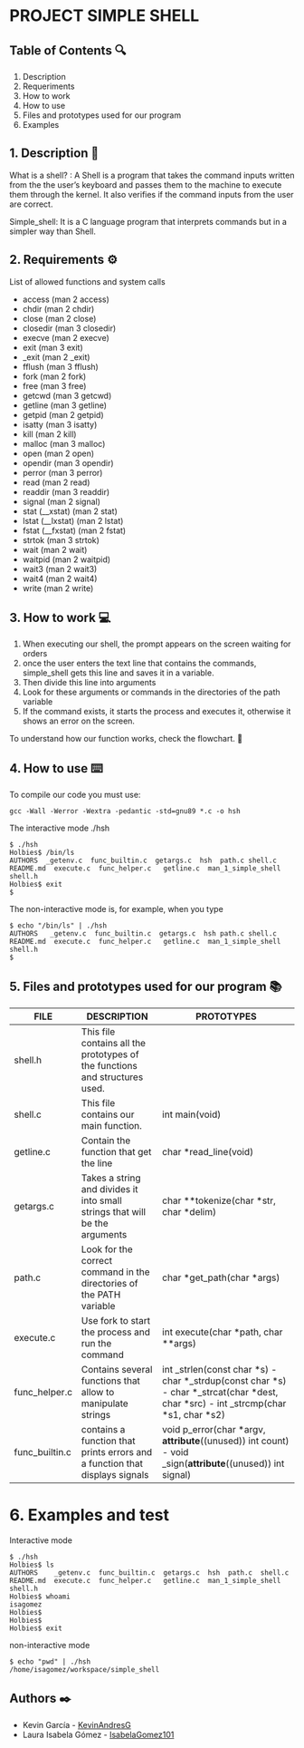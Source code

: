 # PROJECT SIMPLE SHELL

## Table of Contents 🔍
1. Description
2. Requeriments
3. How to work
4. How to use
5. Files and prototypes used for our program
6. Examples

## 1. Description 📖
What is a shell? :
A Shell is a program that takes the command inputs written from the the user’s keyboard and passes them to the machine to execute them through the kernel. It also verifies if the command inputs from the user are correct.

Simple_shell: 
It is a C language program that interprets commands but in a simpler way than Shell.

## 2. Requirements ⚙️

List of allowed functions and system calls

* access (man 2 access)
* chdir (man 2 chdir)
* close (man 2 close)
* closedir (man 3 closedir)
* execve (man 2 execve)
* exit (man 3 exit)
* _exit (man 2 _exit)
* fflush (man 3 fflush)
* fork (man 2 fork)
* free (man 3 free)
* getcwd (man 3 getcwd)
* getline (man 3 getline)
* getpid (man 2 getpid)
* isatty (man 3 isatty)
* kill (man 2 kill)
* malloc (man 3 malloc)
* open (man 2 open)
* opendir (man 3 opendir)
* perror (man 3 perror)
* read (man 2 read)
* readdir (man 3 readdir)
* signal (man 2 signal)
* stat (__xstat) (man 2 stat)
* lstat (__lxstat) (man 2 lstat)
* fstat (__fxstat) (man 2 fstat)
* strtok (man 3 strtok)
* wait (man 2 wait)
* waitpid (man 2 waitpid)
* wait3 (man 2 wait3)
* wait4 (man 2 wait4)
* write (man 2 write)

## 3. How to work 💻 

1. When executing our shell, the prompt appears on the screen waiting for orders
2. once the user enters the text line that contains the commands, simple_shell gets this line and saves it in a variable.
3. Then divide this line into arguments
4. Look for these arguments or commands in the directories of the path variable
5. If the command exists, it starts the process and executes it, otherwise it shows an error on the screen.

To understand how our function works, check the flowchart. 👀

## 4. How to use ⌨️

To compile our code you must use:
```
gcc -Wall -Werror -Wextra -pedantic -std=gnu89 *.c -o hsh
```

The interactive mode ./hsh
```
$ ./hsh
Holbies$ /bin/ls
AUTHORS  _getenv.c  func_builtin.c  getargs.c  hsh  path.c shell.c README.md  execute.c  func_helper.c   getline.c  man_1_simple_shell  shell.h
Holbies$ exit
$
```

The non-interactive mode is, for example, when you type 
```
$ echo "/bin/ls" | ./hsh
AUTHORS   _getenv.c  func_builtin.c  getargs.c  hsh path.c shell.c README.md  execute.c  func_helper.c   getline.c  man_1_simple_shell  shell.h
$
```

## 5. Files and prototypes used for our program 📚


| FILE | DESCRIPTION | PROTOTYPES |
| ------ | ------ | ------ |
| shell.h | This file contains all the prototypes of the functions and structures used. |
| shell.c | This file contains our main function. | int main(void)
| getline.c | Contain the function that get the line  | char *read_line(void) 
| getargs.c | Takes a string and divides it into small strings that will be the arguments | char **tokenize(char *str, char *delim)
| path.c | Look for the correct command in the directories of the PATH variable | char *get_path(char *args)
| execute.c | Use fork to start the process and run the command | int execute(char *path, char **args)
| func_helper.c | Contains several functions that allow to manipulate strings | int _strlen(const char *s) - char *_strdup(const char *s) - char *_strcat(char *dest, char *src) - int _strcmp(char *s1, char *s2)
| func_builtin.c | contains a function that prints errors and a function that displays signals | void p_error(char *argv, __attribute__((unused)) int count) - void _sign(__attribute__((unused)) int signal)

# 6. Examples and test

Interactive mode
```
$ ./hsh
Holbies$ ls
AUTHORS    _getenv.c  func_builtin.c  getargs.c  hsh  path.c  shell.c README.md  execute.c  func_helper.c   getline.c  man_1_simple_shell  shell.h
Holbies$ whoami
isagomez
Holbies$ 
Holbies$ 
Holbies$ exit
```

non-interactive mode
```
$ echo "pwd" | ./hsh
/home/isagomez/workspace/simple_shell
```

## Authors ✒️
* Kevin García  - [KevinAndresG](https://github.com/KevinAndresG)
* Laura Isabela Gómez - [IsabelaGomez101](https://github.com/IsabelaGomez101)

